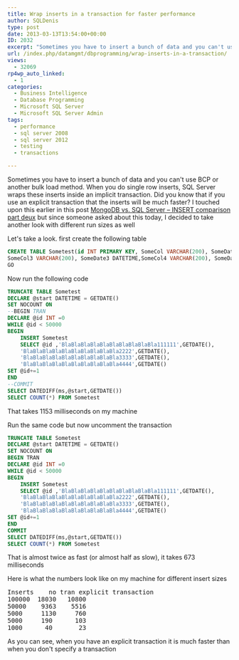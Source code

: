 ```yaml
---
title: Wrap inserts in a transaction for faster performance
author: SQLDenis
type: post
date: 2013-03-13T13:54:00+00:00
ID: 2032
excerpt: "Sometimes you have to insert a bunch of data and you can't use BCP or another bulk load method. When you do single row inserts, SQL Server wraps these inserts inside an implicit transaction. Did you know that if you use an explicit transaction that the&hellip;"
url: /index.php/datamgmt/dbprogramming/wrap-inserts-in-a-transaction/
views:
  - 32069
rp4wp_auto_linked:
  - 1
categories:
  - Business Intelligence
  - Database Programming
  - Microsoft SQL Server
  - Microsoft SQL Server Admin
tags:
  - performance
  - sql server 2008
  - sql server 2012
  - testing
  - transactions

---
```

Sometimes you have to insert a bunch of data and you can't use BCP or another bulk load method. When you do single row inserts, SQL Server wraps these inserts inside an implicit transaction. Did you know that if you use an explicit transaction that the inserts will be much faster? I touched upon this earlier in this post [MongoDB vs. SQL Server – INSERT comparison part deux][1] but since someone asked about this today, I decided to take another look with different run sizes as well

Let's take a look. first create the following table

```sql
CREATE TABLE Sometest(id INT PRIMARY KEY, SomeCol VARCHAR(200), SomeDate DATETIME,SomeCol2 VARCHAR(200), SomeDate2 DATETIME,
SomeCol3 VARCHAR(200), SomeDate3 DATETIME,SomeCol4 VARCHAR(200), SomeDate4 DATETIME)
GO
```

Now run the following code

```sql
TRUNCATE TABLE Sometest
DECLARE @start DATETIME = GETDATE()
SET NOCOUNT ON
--BEGIN TRAN
DECLARE @id INT =0
WHILE @id < 50000
BEGIN
	INSERT Sometest
	SELECT @id ,'BlaBlaBlaBlaBlaBlaBlaBlaBlaBla111111',GETDATE(),
	'BlaBlaBlaBlaBlaBlaBlaBlaBlaBla2222',GETDATE(),
	'BlaBlaBlaBlaBlaBlaBlaBlaBlaBla3333',GETDATE(),
	'BlaBlaBlaBlaBlaBlaBlaBlaBlaBla4444',GETDATE()
SET @id+=1
END
--COMMIT
SELECT DATEDIFF(ms,@start,GETDATE())
SELECT COUNT(*) FROM Sometest
```

That takes 1153 milliseconds on my machine

Run the same code but now uncomment the transaction

```sql
TRUNCATE TABLE Sometest
DECLARE @start DATETIME = GETDATE()
SET NOCOUNT ON
BEGIN TRAN
DECLARE @id INT =0
WHILE @id < 50000
BEGIN
	INSERT Sometest
	SELECT @id ,'BlaBlaBlaBlaBlaBlaBlaBlaBlaBla111111',GETDATE(),
	'BlaBlaBlaBlaBlaBlaBlaBlaBlaBla2222',GETDATE(),
	'BlaBlaBlaBlaBlaBlaBlaBlaBlaBla3333',GETDATE(),
	'BlaBlaBlaBlaBlaBlaBlaBlaBlaBla4444',GETDATE()
SET @id+=1
END
COMMIT
SELECT DATEDIFF(ms,@start,GETDATE())
SELECT COUNT(*) FROM Sometest
```

That is almost twice as fast (or almost half as slow), it takes 673 milliseconds

Here is what the numbers look like on my machine for different insert sizes

<pre>Inserts	no tran	explicit transaction
100000  18030   10800
50000	 9363	 5516
5000	 1130	  760
5000	 190	  103
1000	  40       23</pre>

As you can see, when you have an explicit transaction it is much faster than when you don't specify a transaction

 [1]: /index.php/DataMgmt/DBProgramming/mongodb-vs-sql-server-insert-comparison